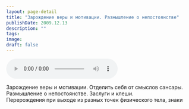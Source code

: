 ```yaml
---
layout: page-detail
title: "Зарождение веры и мотивации. Размышление о непостоянстве"
publishDate: 2009.12.13
description: ""
tags:
image:
draft: false
---
```


<audio title="2009.12.13 - Зарождение веры и мотивации. Размышление о непостоянстве.mp3" src="/upload/iblock/cf8/cf8e2ca54aec3b15faf79734c8d692b0.mp3" controls=""></audio>

 Зарождение веры и мотивации. Отделить себя от смыслов сансары.  
 Размышление о непостоянстве. Заслуги и клеши.  
 Перерождения при выходе из разных точек физического тела, знаки   

  
